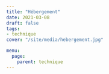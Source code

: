 ```yaml
---
title: "Hébergement"
date: 2021-03-08
draft: false
tags:
- technique
cover: "/site/media/hebergement.jpg"

menu:
  page:
    parent: technique
---
```

<!--more-->
